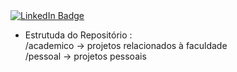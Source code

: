 <div id="badges">
  <a href="https://www.linkedin.com/in/rebeca-a-batista-ba8268382/">
    <img src="https://img.shields.io/badge/LinkedIn-blue?style=for-the-badge&logo=linkedin&logoColor=white" alt="LinkedIn Badge"/>
  </a>
</div>

- Estrutuda do Repositório :  
  /academico → projetos relacionados à faculdade  
  /pessoal → projetos pessoais
